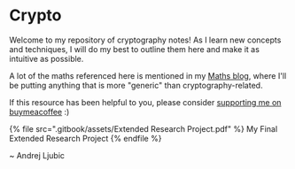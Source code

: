 # Crypto

Welcome to my repository of cryptography notes! As I learn new concepts and techniques, I will do my best to outline them here and make it as intuitive as possible.

A lot of the maths referenced here is mentioned in my [Maths blog](https://ir0nstone.gitbook.io/mathematics/), where I'll be putting anything that is more "generic" than cryptography-related.



If this resource has been helpful to you, please consider [supporting me on buymeacoffee](https://www.buymeacoffee.com/ir0nst0ne) :)



{% file src=".gitbook/assets/Extended Research Project.pdf" %}
My Final Extended Research Project
{% endfile %}



\~ Andrej Ljubic
